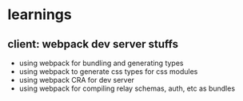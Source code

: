 # learnings 

## client: webpack dev server stuffs
- using webpack for bundling and generating types
- using webpack to generate css types for css modules
- using webpack CRA for dev server
- using webpack for compiling relay schemas, auth, etc as bundles

